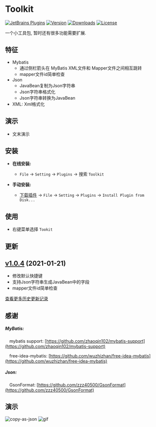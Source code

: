 Toolkit
=======

[![JetBrains Plugins](https://img.shields.io/jetbrains/plugin/v/12384-toolkit.svg)](https://plugins.jetbrains.com/plugin/12384-toolkit)
[![Version](http://phpstorm.espend.de/badge/12384/version)](https://plugins.jetbrains.com/plugin/12384-toolkit/versions)
[![Downloads](https://img.shields.io/jetbrains/plugin/d/12384-toolkit.svg)](https://plugins.jetbrains.com/plugin/12384-toolkit)
[![License](https://img.shields.io/badge/license-MIT-red.svg)](https://github.com/liuzhihangs/toolkit/blob/master/LICENSE)


一个小工具包, 暂时还有很多功能需要扩展.

特征
----
- Mybatis
    - 通过侧栏箭头在 MyBatis XML文件和 Mapper文件之间相互跳转
    - mapper文件id简单检查
- Json
    - JavaBean复制为Json字符串
    - Json字符串格式化
    - Json字符串转换为JavaBean
- XML: Xml格式化

演示
----
- 文末演示

安装
----
- **在线安装:**
  - `File` -> `Setting` -> `Plugins` -> 搜索 `Toolkit`

- **手动安装:**
  - [下载插件](https://github.com/liuzhihangs/toolkit/releases) -> `File` -> `Setting` -> `Plugins` -> `Install Plugin from Disk...`

使用
----
- 右键菜单选择 `Tookit`
            
更新
----
## [v1.0.4](https://github.com/liuzhihangs/toolkit/releases/tag/v1.0.4) (2021-01-21)

- 修改默认快捷键
- 支持Json字符串生成JavaBean中的字段
- mapper文件id简单检查


[查看更多历史更新记录](./doc/ChangeNotes.md)

感谢
----

##### MyBatis:
&emsp;mybatis support: [https://github.com/zhaoqin102/mybatis-support](https://github.com/zhaoqin102/mybatis-support)

&emsp;free-idea-mybatis: [https://github.com/wuzhizhan/free-idea-mybatis](https://github.com/wuzhizhan/free-idea-mybatis)

##### Json:
&emsp;GsonFormat: [https://github.com/zzz40500/GsonFormat](https://github.com/zzz40500/GsonFormat)


演示
----

![copy-as-json](https://liuzhihang.com/oss/pic/toolkit/copy-as-json.png)
![gif](https://liuzhihang.com/oss/pic/toolkit/gif.gif)